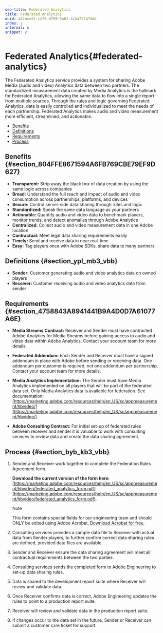```yaml
---
seo-title: Federated Analytics
title: Federated Analytics
uuid: a82ace81-c2f6-4799-9a62-4c6a737a7dab
index: y
internal: n
snippet: y
---
```


# Federated Analytics{#federated-analytics}

The Federated Analytics service provides a system for sharing Adobe Media (audio and video) Analytics data between two partners. The standardized measurement data created by Media Analytics is the hallmark for Federated Analytics, allowing the same data to flow into a single report from multiple sources. Through the rules and logic governing Federated Analytics, data is easily controlled and individualized to meet the needs of each partnership. Federated Analytics makes audio and video measurement more efficient, streamlined, and actionable.

* [Benefits](#concept_76411F699D6F4384A86924C3E8C0AB4B/section_804FFE8671594A6FB769CBE79EF9D627)
* [Definitions](#concept_76411F699D6F4384A86924C3E8C0AB4B/section_ypl_mb3_vbb)
* [Requirements](#concept_76411F699D6F4384A86924C3E8C0AB4B/section_4758843A8941441B9A4D0D7A61077A6E)
* [Process](#concept_76411F699D6F4384A86924C3E8C0AB4B/section_byb_kb3_vbb)

## Benefits {#section_804FFE8671594A6FB769CBE79EF9D627}

* **Transparent:** Strip away the black box of data creation by using the same logic across companies
* **Broad:** Understand the full reach and impact of audio and video consumption across partnerships, platforms, and devices
* **Secure:** Control server-side data sharing through rules and logic
* **Standardized:** Speak the same data language as your partners
* **Actionable:** Quantify audio and video data to benchmark players, monitor trends, and detect anomalies through Adobe Analytics
* **Centralized:** Collect audio and video measurement data in one Adobe location
* **Contractual:** Meet legal data sharing requirements easily
* **Timely:** Send and receive data in near real-time
* **Easy:** Tag players once with Adobe SDKs, share data to many partners

## Definitions {#section_ypl_mb3_vbb}

* **Sender:** Customer generating audio and video analytics data on owned players
* **Receiver:** Customer receiving audio and video analytics data from sender

## Requirements {#section_4758843A8941441B9A4D0D7A61077A6E}

* **Media Streams Contract:** Receiver and Sender must have contracted Adobe Analytics for Media Streams before gaining access to audio and video data within Adobe Analytics. Contact your account team for more details.
* **Federated Addendum:** Each Sender and Receiver must have a signed addendum in place with Adobe before sending or receiving data. One addendum per customer is required, not one addendum per partnership. Contact your account team for more details. 
* **Media Analytics Implementation:** The Sender must have Media Analytics implemented on all players that will be part of the federated data set. Only Media Analytics data is available for federation. See documentation: [https://marketing.adobe.com/resources/help/en_US/sc/appmeasurement/hbvideo/](https://marketing.adobe.com/resources/help/en_US/sc/appmeasurement/hbvideo/) 

* **Adobe Consulting Contract:** For initial set-up of federated rules between receiver and sender it is valuable to work with consulting services to review data and create the data sharing agreement.

## Process {#section_byb_kb3_vbb}

1. Sender and Receiver work together to complete the Federation Rules Agreement form.

   **Download the current version of the form here:** [https://marketing.adobe.com/resources/help/en_US/sc/appmeasurement/hbvideo/federated_analytics_form.pdf](https://marketing.adobe.com/resources/help/en_US/sc/appmeasurement/hbvideo/federated_analytics_form.pdf).

   >[!NOTE]
   >
   >This form contains special fields for our engineering team and should ONLY be edited using Adobe Acrobat. [Download Acrobat for free.](https://get.adobe.com/reader/)

1. Consulting services provides a sample data file to Receiver with actual data from Sender players, to further confirm correct data sharing rules are defined, provided data files are available.
1. Sender and Receiver ensure the data sharing agreement will meet all contractual requirements between the two parties.
1. Consulting services sends the completed form to Adobe Engineering to set-up data sharing rules.
1. Data is shared to the development report suite where Receiver will review and validate data.
1. Once Receiver confirms data is correct, Adobe Engineering updates the rules to point to a production report suite.
1. Receiver will review and validate data in the production report suite.
1. If changes occur to the data set in the future, Sender or Receiver can submit a customer care ticket for support.

